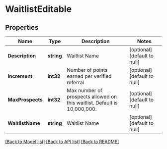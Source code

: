 # WaitlistEditable

## Properties
Name | Type | Description | Notes
------------ | ------------- | ------------- | -------------
**Description** | **string** | Waitlist Name | [optional] [default to null]
**Increment** | **int32** | Number of points earned per verified referral | [optional] [default to null]
**MaxProspects** | **int32** | Max number of prospects allowed on this waitlist. Default is 10,000,000. | [optional] [default to null]
**WaitlistName** | **string** | Waitlist Name | [optional] [default to null]

[[Back to Model list]](../README.md#documentation-for-models) [[Back to API list]](../README.md#documentation-for-api-endpoints) [[Back to README]](../README.md)

